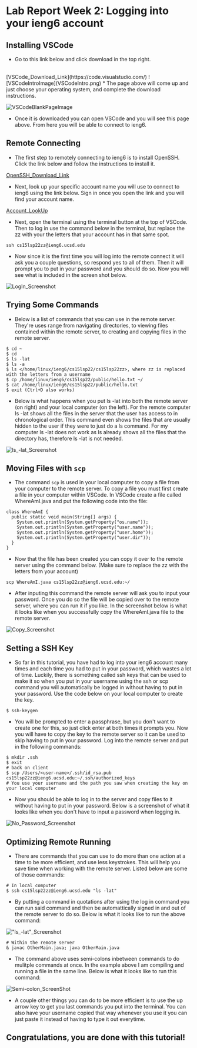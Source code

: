 # Lab Report Week 2: Logging into your ieng6 account
## Installing VSCode
* Go to this link below and click download in the top right.
<br>
[VSCode_Download_Link](https://code.visualstudio.com/)
![VSCodeIntroImage](VSCodeIntro.png)
* The page above will come up and just choose your operating system, and complete the download instructions.

![VSCodeBlankPageImage](image2.png)
* Once it is downloaded you can open VSCode and you will see this page above. From here you will be able to connect to ieng6.

## Remote Connecting
* The first step to remotely connecting to ieng6 is to install OpenSSH. Click the link below and follow the instructions to install it.

[OpenSSH_Download_Link](https://docs.microsoft.com/en-us/windows-server/administration/openssh/openssh_install_firstuse)

* Next, look up your specific account name you will use to connect to ieng6 using the link below. Sign in once you open the link and you will find your account name.

[Account_LookUp](https://sdacs.ucsd.edu/~icc/index.php)
* Next, open the terminal using the terminal button at the top of VSCode. Then to log in use the command below in the terminal, but replace the zz with your the letters that your account has in that same spot.
```
ssh cs15lsp22zz@ieng6.ucsd.edu
```
* Now since it is the first time you will log into the remote connect it will ask you a couple questions, so respond yes to all of them. Then it will prompt you to put in your password and you should do so. Now you will see what is included in the screen shot below.

![LogIn_Screenshot](image4.png)
## Trying Some Commands
* Below is a list of commands that you can use in the remote server. They're uses range from navigating directories, to viewing files contained within the remote server, to creating and copying files in the remote server. 
```
$ cd ~
$ cd
$ ls -lat
$ ls -a
$ ls </home/linux/ieng6/cs15lsp22/cs15lsp22zz>, where zz is replaced with the letters from a username
$ cp /home/linux/ieng6/cs15lsp22/public/hello.txt ~/
$ cat /home/linux/ieng6/cs15lsp22/public/hello.txt
$ exit (Ctrl+D also works)
```
* Below is what happens when you put ls -lat into both the remote server (on right) and your local computer (on the left). For the remote computer ls -lat shows all the files in the server that the user has access to in chronological order. This command even shows the files that are usually hidden to the user if they were to just do a ls command. For my computer ls -lat does not work as ls already shows all the files that the directory has, therefore ls -lat is not needed.

![ls_-lat_Screenshot](image1.png)
## Moving Files with `scp`
* The command `scp` is used in your local computer to copy a file from your computer to the remote server. To copy a file you must first create a file in your computer within VSCode. In VSCode create a file called WhereAmI.java and put the following code into the file:

```
class WhereAmI {
  public static void main(String[] args) {
    System.out.println(System.getProperty("os.name"));
    System.out.println(System.getProperty("user.name"));
    System.out.println(System.getProperty("user.home"));
    System.out.println(System.getProperty("user.dir"));
  }
}
```
* Now that the file has been created you can copy it over to the remote server using the command below. (Make sure to replace the zz with the letters from your account)

```
scp WhereAmI.java cs15lsp22zz@ieng6.ucsd.edu:~/
```
* After inputing this command the remote server will ask you to input your password. Once you do so the file will be copied over to the remote server, where you can run it if you like. In the screenshot below is what it looks like when you successfully copy the WhereAmI.java file to the remote server.

![Copy_Screenshot](image5.png)
## Setting a SSH Key
* So far in this tutorial, you have had to log into your ieng6 account many times and each time you had to put in your password, which wastes a lot of time. Luckily, there is something called ssh keys that can be used to make it so when you put in your username using the ssh or scp command you will automatically be logged in without having to put in your password. Use the code below on your local computer to create the key.

```
$ ssh-keygen
```
* You will be prompted to enter a passphrase, but you don't want to create one for this, so just click enter at both times it prompts you. Now you will have to copy the key to the remote server so it can be used to skip having to put in your password. Log into the remote server and put in the following commands:
```
$ mkdir .ssh
$ exit
# back on client
$ scp /Users/<user-name>/.ssh/id_rsa.pub cs15lsp22zz@ieng6.ucsd.edu:~/.ssh/authorized_keys
# You use your username and the path you saw when creating the key on your local computer
```
* Now you should be able to log in to the server and copy files to it without having to put in your password. Below is a screenshot of what it looks like when you don't have to input a password when logging in.

![No_Password_Screenshot](image3.png)
## Optimizing Remote Running
* There are commands that you can use to do more than one action at a time to be more efficient, and use less keystrokes. This will help you save time when working with the remote server. Listed below are some of those commands:
```
# In local computer
$ ssh cs15lsp22zz@ieng6.ucsd.edu "ls -lat"
```
* By putting a command in quotations after using the log in command you can run said command and then be automattically signed in and out of the remote server to do so. Below is what it looks like to run the above command:

!["ls_-lat"_Screenshot](ScreenShotQuoteCode.png)

```
# Within the remote server
& javac OtherMain.java; java OtherMain.java
```
* The command above uses semi-colons inbetween commands to do mulitple commands at once. In the example above I am compiling and running a file in the same line. Below is what it looks like to run this command:

![Semi-colon_ScreenShot](CSE15LLab1ScreenShot1.png)
* A couple other things you can do to be more efficient is to use the up arrow key to get you last commands you put into the terminal. You can also have your username copied that way whenever you use it you can just paste it instead of having to type it out everytime.

## Congratulations, you are done with this tutorial!